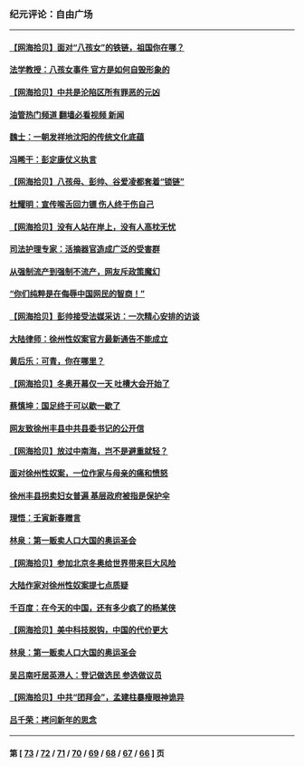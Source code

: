 ### 纪元评论：自由广场
---
#### [【网海拾贝】面对“八孩女”的铁链，祖国你在哪？](../../pages/nsc993/n13578379.md?02160330) 
#### [法学教授：八孩女事件 官方是如何自毁形象的](../../pages/nsc993/n13578309.md?02160330) 
#### [【网海拾贝】中共是沦陷区所有罪恶的元凶](../../pages/nsc993/n13575417.md?02160330) 
#### [油管热门频道 翻墙必看视频 新闻](ok?02160330)
#### [魏士：一朝发祥地沈阳的传统文化底蕴](../../pages/nsc993/n13575016.md?02160330) 
#### [冯睎干：彭定康仗义执言](../../pages/nsc993/n13573222.md?02160330) 
#### [【网海拾贝】八孩母、彭帅、谷爱凌都套着“锁链”](../../pages/nsc993/n13573458.md?02160330) 
#### [杜耀明：宣传喉舌回力镖 伤人终于伤自己](../../pages/nsc993/n13572734.md?02160330) 
#### [【网海拾贝】没有人站在岸上，没有人高枕无忧](../../pages/nsc993/n13570595.md?02160330) 
#### [司法护理专家：活摘器官造成广泛的受害群](../../pages/nsc993/n13570425.md?02160330) 
#### [从强制流产到强制不流产，网友斥政策魔幻](../../pages/nsc993/n13570429.md?02160330) 
#### [“你们纯粹是在侮辱中国网民的智商！”](../../pages/nsc993/n13566297.md?02160330) 
#### [【网海拾贝】彭帅接受法媒采访：一次精心安排的访谈](../../pages/nsc993/n13565969.md?02160330) 
#### [大陆律师：徐州性奴案官方最新通告不能成立](../../pages/nsc993/n13565923.md?02160330) 
#### [黄后乐：可青，你在哪里？](../../pages/nsc993/n13564695.md?02160330) 
#### [【网海拾贝】冬奥开幕仅一天 吐槽大会开始了](../../pages/nsc993/n13562799.md?02160330) 
#### [蔡慎坤：国足终于可以歇一歇了](../../pages/nsc993/n13562715.md?02160330) 
#### [网友致徐州丰县中共县委书记的公开信](../../pages/nsc993/n13560481.md?02160330) 
#### [【网海拾贝】放过中南海，岂不是避重就轻？](../../pages/nsc993/n13560444.md?02160330) 
#### [面对徐州性奴案，一位作家与母亲的痛和愤怒](../../pages/nsc993/n13560392.md?02160330) 
#### [徐州丰县拐卖妇女普遍 基层政府被指是保护伞](../../pages/nsc993/n13558232.md?02160330) 
#### [理悟：壬寅新春赠言](../../pages/nsc993/n13558171.md?02160330) 
#### [林泉：第一贩卖人口大国的奥运圣会](../../pages/nsc993/n13558148.md?02160330) 
#### [【网海拾贝】参加北京冬奥给世界带来巨大风险](../../pages/nsc993/n13556788.md?02160330) 
#### [大陆作家对徐州性奴案提七点质疑](../../pages/nsc993/n13556764.md?02160330) 
#### [千百度：在今天的中国，还有多少疯了的杨某侠](../../pages/nsc993/n13555073.md?02160330) 
#### [【网海拾贝】美中科技脱钩，中国的代价更大](../../pages/nsc993/n13554949.md?02160330) 
#### [林泉：第一贩卖人口大国的奥运圣会](../../pages/nsc993/n13553762.md?02160330) 
#### [吴吕南吁居英港人：登记做选民 参选做议员](../../pages/nsc993/n13548833.md?02160330) 
#### [【网海拾贝】中共“团拜会”，孟建柱暴瘦眼神诡异](../../pages/nsc993/n13548612.md?02160330) 
#### [吕千荣：拷问新年的思念](../../pages/nsc993/n13547580.md?02160330) 

---
#### 第 [ [73](./73.md?02160330) / [72](./72.md?02160330) / [71](./71.md?02160330) / [70](./70.md?02160330) / [69](./69.md?02160330) / [68](./68.md?02160330) / [67](./67.md?02160330) / [66](./66.md?02160330) ] 页

